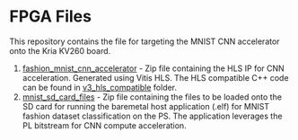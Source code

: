 # FPGA Files

This repository contains the file for targeting the MNIST CNN accelerator onto the Kria KV260 board.

1. [fashion_mnist_cnn_accelerator](./fashion_mnist_cnn_accelerator.zip) - Zip file containing the HLS IP for CNN acceleration. Generated using Vitis HLS. The HLS compatible C++ code can be found in [v3_hls_compatible](../cpp_alexnet/v3_hls_compatible) folder.
2. [mnist_sd_card_files](./mnist_sd_card_files.zip) - Zip file containing the files to be loaded onto the SD card for running the baremetal host application (.elf) for MNIST fashion dataset classification on the PS. The application leverages the PL bitstream for CNN compute acceleration.